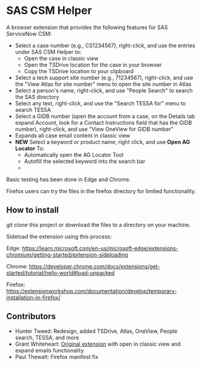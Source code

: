 # SAS CSM Helper

A browser extension that provides the following features for SAS ServiceNow CSM:

- Select a case number (e.g., CS1234567), right-click, and use the entries under SAS CSM Helper to:
  - Open the case in classic view
  - Open the TSDrive location for the case in your browser
  - Copy the TSDrive location to your clipboard
- Select a tech support site number (e.g., 71234567), right-click, and use the "View Atlas for site number" menu to open the site number in Atlas
- Select a person's name, right-click, and use "People Search" to search the SAS directory
- Select any text, right-click, and use the "Search TESSA for" menu to search TESSA
- Select a GIDB number (open the account from a case, on the Details tab expand Account, look for a Contact Instructions field that has the GIDB number), right-click, and use "View OneView for GIDB number"
- Expands all case email content in classic view
- **NEW** Select a keyword or product name, right click, and use **Open AG Locator** To:
  - Automatically open the AG Locator Tool
  - Autofill the selected keyword into the search bar
  -  
Basic testing has been done in Edge and Chrome.

Firefox users can try the files in the firefox directory for limited functionality.

## How to install

git clone this project or download the files to a directory on your machine.

Sideload the extension using this process:

Edge: https://learn.microsoft.com/en-us/microsoft-edge/extensions-chromium/getting-started/extension-sideloading

Chrome: https://developer.chrome.com/docs/extensions/get-started/tutorial/hello-world#load-unpacked

Firefox: https://extensionworkshop.com/documentation/develop/temporary-installation-in-firefox/

## Contributors

- Hunter Tweed: Redesign, added TSDrive, Atlas, OneView, People search, TESSA, and more 
- Grant Whiteheart: [Original extension](https://gitlab.sas.com/grawhi/csm-case-classic-browser-extension) with open in classic view and expand emails functionality
- Paul Thewalt: Firefox manifest fix
